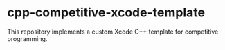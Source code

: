 # cpp-competitive-xcode-template
This repository implements a custom Xcode C++ template for competitive programming.
